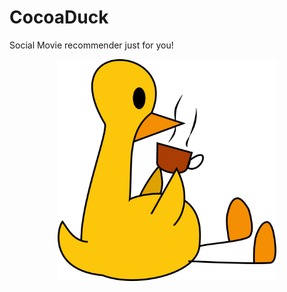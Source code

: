 # CocoaDuck
Social Movie recommender just for you!

<p align="center">
  <img src="https://github.com/marinabre/drumre/blob/master/Lab1/Content/logo.png" width="350"/>
</p>

